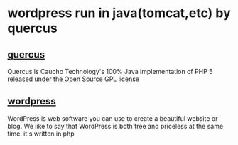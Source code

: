 wordpress run in java(tomcat,etc) by quercus
============================================

[quercus](http://quercus.caucho.com/)
-------
Quercus is Caucho Technology's 100% Java implementation of PHP 5 released under the Open Source GPL license

[wordpress](http://wordpress.org)
---------
WordPress is web software you can use to create a beautiful website or blog. We like to say that WordPress is both free
and priceless at the same time. it's written in php

